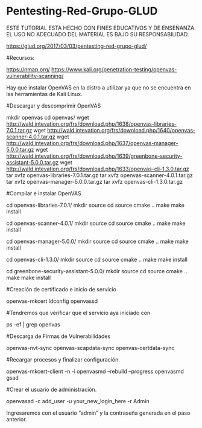 # Pentesting-Red-Grupo-GLUD
ESTE TUTORIAL ESTA HECHO CON FINES EDUCATIVOS Y DE ENSEÑANZA. EL USO NO ADECUADO DEL MATERIAL ES BAJO SU RESPONSABILIDAD.

https://glud.org/2017/03/03/pentesting-red-grupo-glud/

#Recursos:

https://nmap.org/
https://www.kali.org/penetration-testing/openvas-vulnerability-scanning/

Hay que instalar OpenVAS en la distro a utilizar ya que no se encuentra en las herramientas de Kali Linux.

#Descargar y descomprimir OpenVAS

mkdir openvas
cd openvas/
wget http://wald.intevation.org/frs/download.php/1638/openvas-libraries-7.0.1.tar.gz
wget http://wald.intevation.org/frs/download.php/1640/openvas-scanner-4.0.1.tar.gz
wget http://wald.intevation.org/frs/download.php/1637/openvas-manager-5.0.0.tar.gz
wget http://wald.intevation.org/frs/download.php/1639/greenbone-security-assistant-5.0.0.tar.gz
wget http://wald.intevation.org/frs/download.php/1633/openvas-cli-1.3.0.tar.gz
tar xvfz  openvas-libraries-7.0.1.tar.gz
tar xvfz  openvas-scanner-4.0.1.tar.gz
tar xvfz  openvas-manager-5.0.0.tar.gz
tar xvfz  openvas-cli-1.3.0.tar.gz

#Compilar e instalar OpenVAS

cd openvas-libraries-7.0.1/
mkdir source
cd source
cmake ..
make
make install

cd openvas-scanner-4.0.1/
mkdir source
cd source
cmake ..
make
make install

cd openvas-manager-5.0.0/
mkdir source
cd source
cmake ..
make
make install

cd openvas-cli-1.3.0/
mkdir source
cd source
cmake ..
make
make install

cd greenbone-security-assistant-5.0.0/
mkdir source
cd source
cmake ..
make
make install

#Creación de certificado e inicio de servicio

openvas-mkcert
ldconfig
openvassd

#Tendremos que verificar que el servicio aya iniciado con

ps -ef | grep openvas

#Descarga de Firmas de Vulnerabilidades

openvas-nvt-sync
openvas-scapdata-sync
openvas-certdata-sync

#Recargar procesos y finalizar configuración.

openvas-mkcert-client -n -i
openvasmd –rebuild –progress
openvasmd
gsad

#Crear el usuario de administración.

openvasad -c add_user -u your_new_login_here -r Admin

Ingresaremos con el usuario “admin” y la contraseña generada en el paso anterior.
